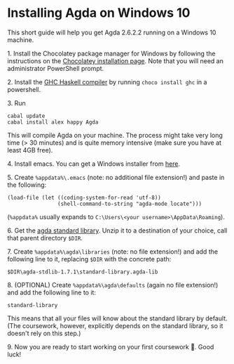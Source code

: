 # Installing Agda on Windows 10

This short guide will help you get Agda 2.6.2.2 running on a Windows 10 machine.

1\. Install the Chocolatey package manager for Windows by following the instructions on the [Chocolatey installation page](https://chocolatey.org/install). Note that you will need an administrator PowerShell prompt.

2\. Install the [GHC Haskell compiler](https://community.chocolatey.org/packages/ghc) by running `choco install ghc` in a powershell.

3\. Run
```
cabal update
cabal install alex happy Agda
```
This will compile Agda on your machine. The process might take very long time (> 30 minutes) and is quite memory intensive (make sure you have at least 4GB free).

4\. Install emacs. You can get a Windows installer from [here](https://ftp.gnu.org/gnu/emacs/windows/emacs-27/).

5\. Create `%appdata%\.emacs` (note: no additional file extension!) and paste in the following:
```
(load-file (let ((coding-system-for-read 'utf-8))
                (shell-command-to-string "agda-mode locate")))
```
(`%appdata%` usually expands to `C:\Users\<your username>\AppData\Roaming`).

6\. Get the [agda standard library](https://github.com/agda/agda-stdlib/releases/tag/v1.7.1). Unzip it to a destination of your choice, call that parent directory `$DIR`.

7\. Create `%appdata%\agda\libraries` (note: no file extension!) and add the following line to it, replacing `$DIR` with the concrete path:
```
$DIR\agda-stdlib-1.7.1\standard-library.agda-lib
```

8\. (OPTIONAL) Create `%appdata%\agda\defaults` (again no file extension!) and add the following line to it:
```
standard-library
```
This means that all your files will know about the standard library by default. (The coursework, however, explicitly depends on the standard library, so it doesn't rely on this step.)

9\. Now you are ready to start working on your first coursework :slightly_smiling_face:. Good luck!
